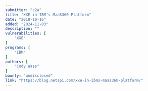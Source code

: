 ```yaml
---
submitter: "c2a"
title: "XXE in IBM’s MaaS360 Platform"
date: "2018-10-16"
added: "2024-11-03"
description: ""
vulnerabilities: [
    "XXE"
]
programs: [
    "IBM"
]
authors: [
    "Cody Wass"
]
bounty: "undisclosed"
link: "https://blog.netspi.com/xxe-in-ibms-maas360-platform/"
---
```




